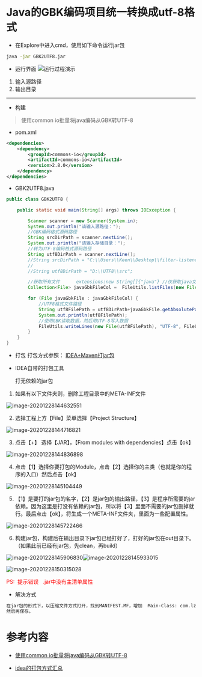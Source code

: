 # Java的GBK编码项目统一转换成utf-8格式

- 在Explore中进入cmd，使用如下命令运行jar包

```bash
java -jar GBK2UTF8.jar
```
- 运行界面
![运行过程演示](https://cdn.jsdelivr.net/gh/lizhangjie316/img/2020/20201228134639.png)
1. 输入源路径
2. 输出目录

---
- 构建
> 使用common io批量将java编码从GBK转UTF-8

- pom.xml
```xml
<dependencies>
    <dependency>
        <groupId>commons-io</groupId>
        <artifactId>commons-io</artifactId>
        <version>2.8.0</version>
    </dependency>
</dependencies>
```

- GBK2UTF8.java
```java
public class GBK2UTF8 {

    public static void main(String[] args) throws IOException {

        Scanner scanner = new Scanner(System.in);
        System.out.println("请输入源路径：");
        //GBK编码格式源码路径
        String srcDirPath = scanner.nextLine();
        System.out.println("请输入存储目录：");
        //转为UTF-8编码格式源码路径
        String utf8DirPath = scanner.nextLine();
        //String srcDirPath = "C:\\Users\\Keen\\Desktop\\filter-listener-day01-all";
        //
        //String utf8DirPath = "D:\\UTF8\\src";

        //获取所有文件      extensions:new String[]{"java"} //仅获取java文件
        Collection<File> javaGbkFileCol =  FileUtils.listFiles(new File(srcDirPath), null, true);

        for (File javaGbkFile : javaGbkFileCol) {
            //UTF8格式文件路径
            String utf8FilePath = utf8DirPath+javaGbkFile.getAbsolutePath().substring(srcDirPath.length());
            System.out.println(utf8FilePath);
            //使用GBK读取数据，然后用UTF-8写入数据
            FileUtils.writeLines(new File(utf8FilePath), "UTF-8", FileUtils.readLines(javaGbkFile, "GBK"));
        }
    }
}

```
- 打包
  打包方式参照：
  [IDEA+Maven打jar包](https://blog.csdn.net/branwel/article/details/79918018)

- IDEA自带的打包工具

    打无依赖的jar包

1. 如果有以下文件夹则，删除工程目录中的META-INF文件

![image-20201228144632551](https://cdn.jsdelivr.net/gh/lizhangjie316/img/2020/20201228144632.png)

2. 选择工程上方【File】菜单选择【Project Structure】

![image-20201228144716821](https://cdn.jsdelivr.net/gh/lizhangjie316/img/2020/20201228144716.png)

3. 点击【+】 选择【JAR】，【From modules with dependencies】点击【ok】

![image-20201228144836898](https://cdn.jsdelivr.net/gh/lizhangjie316/img/2020/20201228144836.png)

4. 点击【1】选择你要打包的Module，点击【2】选择你的主类（也就是你的程序的入口）然后点击【ok】

![image-20201228145104449](https://cdn.jsdelivr.net/gh/lizhangjie316/img/2020/20201228145104.png)

5. 【1】是要打的jar包的名字，【2】是jar包的输出路径，【3】是程序所需要的jar依赖。因为这里是打没有依赖的jar包，所以将【3】里面不需要的jar包删掉就行。最后点击【ok】，将生成一个META-INF文件夹，里面为一些配置属性。

![image-20201228145722466](https://cdn.jsdelivr.net/gh/lizhangjie316/img/2020/20201228145722.png)

6. 构建jar包，构建后在输出目录下jar包已经打好了，打好的jar包在out目录下。（如果此前已经有jar包，先clean，再build）

![image-20201228145906830](https://cdn.jsdelivr.net/gh/lizhangjie316/img/2020/20201228145906.png)![image-20201228145933015](https://cdn.jsdelivr.net/gh/lizhangjie316/img/2020/20201228145933.png)

![image-20201228150315028](https://cdn.jsdelivr.net/gh/lizhangjie316/img/2020/20201228150315.png)



<font color='red'>PS:  提示错误   .jar中没有主清单属性</font>

- 解决方式

```bash
在jar包的形式下，以压缩文件方式打开，找到MANIFEST.MF，增加  Main-Class: com.lzj.GBK2UTF8  不同的启动类对应修改主类即可。
然后再保存。
```



# 参考内容

- [使用common io批量将java编码从GBK转UTF-8](https://www.oschina.net/code/snippet_97118_11332)

- [idea的打包方式汇总](https://blog.csdn.net/branwel/article/details/79918018)

